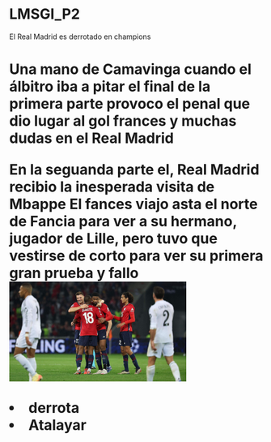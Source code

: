# LMSGI_P2
<!DOCTYPE html>
<html
title>El Real Madrid es derrotado en champions
</head> 
<boby>
<h1>Una mano de Camavinga cuando el álbitro iba a pitar el final de la primera parte provoco el penal que dio lugar al gol frances y muchas dudas en el Real Madrid
<p>En la seguanda parte el, Real Madrid recibio la inesperada visita de Mbappe
  El fances viajo asta el norte de Fancia para ver a su hermano, jugador de Lille, pero tuvo que vestirse de corto para ver su primera gran prueba y fallo
  <img src="image.jpg"width="350"heijht="250" alt=
  <ol>
  <li>derrota</li>
  <li>Atalayar</li>
  </dl>
  </boby>
  </html>
  </html>

